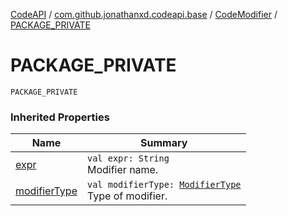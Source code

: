 [CodeAPI](../../index.md) / [com.github.jonathanxd.codeapi.base](../index.md) / [CodeModifier](index.md) / [PACKAGE_PRIVATE](.)

# PACKAGE_PRIVATE

`PACKAGE_PRIVATE`

### Inherited Properties

| Name | Summary |
|---|---|
| [expr](expr.md) | `val expr: String`<br>Modifier name. |
| [modifierType](modifier-type.md) | `val modifierType: `[`ModifierType`](../-modifier-type/index.md)<br>Type of modifier. |
